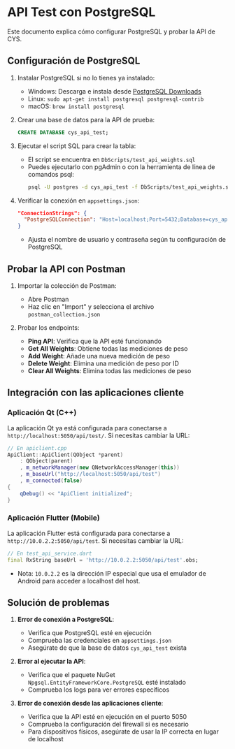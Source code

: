 # API Test con PostgreSQL

Este documento explica cómo configurar PostgreSQL y probar la API de CYS.

## Configuración de PostgreSQL

1. Instalar PostgreSQL si no lo tienes ya instalado:
   - Windows: Descarga e instala desde [PostgreSQL Downloads](https://www.postgresql.org/download/windows/)
   - Linux: `sudo apt-get install postgresql postgresql-contrib`
   - macOS: `brew install postgresql`

2. Crear una base de datos para la API de prueba:
   ```sql
   CREATE DATABASE cys_api_test;
   ```

3. Ejecutar el script SQL para crear la tabla:
   - El script se encuentra en `DbScripts/test_api_weights.sql`
   - Puedes ejecutarlo con pgAdmin o con la herramienta de línea de comandos psql:
     ```bash
     psql -U postgres -d cys_api_test -f DbScripts/test_api_weights.sql
     ```

4. Verificar la conexión en `appsettings.json`:
   ```json
   "ConnectionStrings": {
     "PostgreSQLConnection": "Host=localhost;Port=5432;Database=cys_api_test;Username=postgres;Password=postgres;"
   }
   ```
   - Ajusta el nombre de usuario y contraseña según tu configuración de PostgreSQL

## Probar la API con Postman

1. Importar la colección de Postman:
   - Abre Postman
   - Haz clic en "Import" y selecciona el archivo `postman_collection.json`

2. Probar los endpoints:
   - **Ping API**: Verifica que la API esté funcionando
   - **Get All Weights**: Obtiene todas las mediciones de peso
   - **Add Weight**: Añade una nueva medición de peso
   - **Delete Weight**: Elimina una medición de peso por ID
   - **Clear All Weights**: Elimina todas las mediciones de peso

## Integración con las aplicaciones cliente

### Aplicación Qt (C++)
La aplicación Qt ya está configurada para conectarse a `http://localhost:5050/api/test/`. Si necesitas cambiar la URL:
```cpp
// En apiclient.cpp
ApiClient::ApiClient(QObject *parent) 
    : QObject(parent)
    , m_networkManager(new QNetworkAccessManager(this))
    , m_baseUrl("http://localhost:5050/api/test")
    , m_connected(false)
{
    qDebug() << "ApiClient initialized";
}
```

### Aplicación Flutter (Mobile)
La aplicación Flutter está configurada para conectarse a `http://10.0.2.2:5050/api/test`. Si necesitas cambiar la URL:
```dart
// En test_api_service.dart
final RxString baseUrl = 'http://10.0.2.2:5050/api/test'.obs;
```
- Nota: `10.0.2.2` es la dirección IP especial que usa el emulador de Android para acceder a localhost del host.

## Solución de problemas

1. **Error de conexión a PostgreSQL**:
   - Verifica que PostgreSQL esté en ejecución
   - Comprueba las credenciales en `appsettings.json`
   - Asegúrate de que la base de datos `cys_api_test` exista

2. **Error al ejecutar la API**:
   - Verifica que el paquete NuGet `Npgsql.EntityFrameworkCore.PostgreSQL` esté instalado
   - Comprueba los logs para ver errores específicos

3. **Error de conexión desde las aplicaciones cliente**:
   - Verifica que la API esté en ejecución en el puerto 5050
   - Comprueba la configuración del firewall si es necesario
   - Para dispositivos físicos, asegúrate de usar la IP correcta en lugar de localhost 